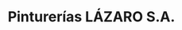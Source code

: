 ---
title: "Pinturerías LÁZARO S.A."
url: /san-antonio-de-padua/pinturerias-lazaro-s-a/
shop: pintura
---